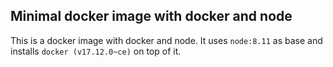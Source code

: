 ## Minimal docker image with docker and node

This is a docker image with docker and node. It uses `node:8.11` as
base and installs `docker (v17.12.0~ce)` on top of it.
